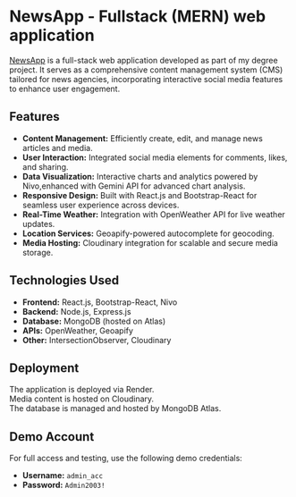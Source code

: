 # NewsApp - Fullstack (MERN) web application 

[NewsApp](https://newswebapp-qvgp.onrender.com) is a full-stack web application developed as part of my degree project. It serves as a comprehensive content management system (CMS) tailored for news agencies, incorporating interactive social media features to enhance user engagement.

## Features

- **Content Management:** Efficiently create, edit, and manage news articles and media.
- **User Interaction:** Integrated social media elements for comments, likes, and sharing.
- **Data Visualization:** Interactive charts and analytics powered by Nivo,enhanced with Gemini API for advanced chart analysis.
- **Responsive Design:** Built with React.js and Bootstrap-React for seamless user experience across devices.
- **Real-Time Weather:** Integration with OpenWeather API for live weather updates.
- **Location Services:** Geoapify-powered autocomplete for geocoding.
- **Media Hosting:** Cloudinary integration for scalable and secure media storage.

## Technologies Used

- **Frontend:** React.js, Bootstrap-React, Nivo
- **Backend:** Node.js, Express.js
- **Database:** MongoDB (hosted on Atlas)
- **APIs:** OpenWeather, Geoapify
- **Other:** IntersectionObserver, Cloudinary

## Deployment

The application is deployed via Render.  
Media content is hosted on Cloudinary.  
The database is managed and hosted by MongoDB Atlas.

## Demo Account

For full access and testing, use the following demo credentials:

- **Username:** `admin_acc`
- **Password:** `Admin2003!`
